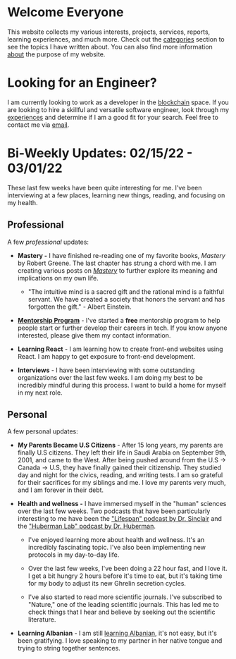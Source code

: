 # Welcome Everyone

This website collects my various interests, projects, services, reports, learning experiences, and much more. Check out the [categories](/categories/) section to see the topics I have written about. You can also find more information [about](/about/) the purpose of my website.

# Looking for an Engineer?

I am currently looking to work as a developer in the [blockchain](/categories/cryptocurrency_and_the_blockchain/) space. If you are looking to hire a skillful and versatile software engineer, look through my [experiences](/categories/career/technical_experience) and determine if I am a good fit for your search. Feel free to contact me via [email](mailto:abdulrabbani00@gmail.com).

# Bi-Weekly Updates: 02/15/22 - 03/01/22

These last few weeks have been quite interesting for me. I've been interviewing at a few places, learning new things, reading, and focusing on my health.

## Professional

A few _professional_ updates:

- **Mastery -** I have finished re-reading one of my favorite books, _Mastery_ by Robert Greene. The last chapter has strung a chord with me. I am creating various posts on [_Mastery_](/categories/mastery) to further explore its meaning and implications on my own life.

  - "The intuitive mind is a sacred gift and the rational mind is a faithful servant. We have created a society that honors the servant and has forgotten the gift." - Albert Einstein.

- [**Mentorship Program**](/categories/career/mentorship_program) - I've started a **free** mentorship program to help people start or further develop their careers in tech. If you know anyone interested, please give them my contact information.

- **Learning React** - I am learning how to create front-end websites using React. I am happy to get exposure to front-end development.

- **Interviews** - I have been interviewing with some outstanding organizations over the last few weeks. I am doing my best to be incredibly mindful during this process. I want to build a home for myself in my next role.

## Personal

A few personal updates:

- **My Parents Became U.S Citizens** - After 15 long years, my parents are finally U.S citizens. They left their life in Saudi Arabia on September 9th, 2001, and came to the West. After being pushed around from the U.S → Canada → U.S, they have finally gained their citizenship. They studied day and night for the civics, reading, and writing tests. I am so grateful for their sacrifices for my siblings and me. I love my parents very much, and I am forever in their debt.

- **Health and wellness -** I have immersed myself in the "human" sciences over the last few weeks. Two podcasts that have been particularly interesting to me have been the ["Lifespan" podcast by Dr. Sinclair](https://www.abdulrabbani.com/categories/learning/podcast/lifespan) and the ["Huberman Lab" podcast by Dr. Huberman](https://www.abdulrabbani.com/categories/learning/podcast/huberman_lab).

  - I've enjoyed learning more about health and wellness. It's an incredibly fascinating topic. I've also been implementing new protocols in my day-to-day life.

  - Over the last few weeks, I've been doing a 22 hour fast, and I love it. I get a bit hungry 2 hours before it's time to eat, but it's taking time for my body to adjust its new Ghrelin secretion cycles.

  - I've also started to read more scientific journals. I've subscribed to "Nature," one of the leading scientific journals. This has led me to check things that I hear and believe by seeking out the scientific literature.

- **Learning Albanian** - I am still [learning Albanian](/categories/learning/languages/learning_albanian), it's not easy, but it's been gratifying. I love speaking to my partner in her native tongue and trying to string together sentences.

